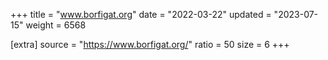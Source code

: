 +++
title = "www.borfigat.org"
date = "2022-03-22"
updated = "2023-07-15"
weight = 6568

[extra]
source = "https://www.borfigat.org/"
ratio = 50
size = 6
+++
